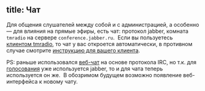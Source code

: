 title: Чат
---

Для общения слушателей между собой и с администрацией, а особенно — для влияния
на прямые эфиры, есть чат: протокол jabber, комната `tmradio` на сервере
`conference.jabber.ru`.  Если вы пользуетесь [клиентом tmradio][cli], то чат у
вас откроется автоматически, в противном случае смотрите [инструкцию для вашего
клиента][ins].

PS: раньше использовался [веб-чат][old] на основе протокола IRC, но т.к. для
[голосования][voting] уже используется jabber, то и для чата теперь используется
он же.  В обозримом будущем возможно появление веб-интерфейса к новому чату.

[old]: http://widget.mibbit.com/?settings=a7caefd291afb73c4d533f392cc6bb2b&server=irc.zeronode.net&channel=%23tmradio&nick=vegetable_%3F%3F%3F%3F
[voting]: /voting/
[cli]: http://app.tmradio.net/
[ins]: http://jabberworld.info/Категория:Вход_в_конференцию
